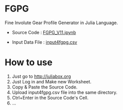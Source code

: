 # FGPG
Fine Involute Gear Profile Generator 
in Julia Language.

* Source Code : [FGPG_V11.ipynb](http://nbviewer.ipython.org/gist/dymaxionkim/fe9015463cd41cfb3f40)

* Input Data File : [input4fgpg.csv](https://github.com/dymaxionkim/FGPG/blob/master/input4fgpg.csv)

# How to use
1. Just go to http://juliabox.org
2. Just Log in and Make new Worksheet.
3. Copy & Paste the Source Code.
4. Upload input4fgpg.csv file into the same directory.
5. Ctrl+Enter in the Source Code's Cell.
6. ...

